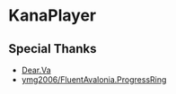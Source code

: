 # KanaPlayer

## Special Thanks

- [Dear.Va](https://github.com/DearVa)
- [ymg2006/FluentAvalonia.ProgressRing](https://github.com/ymg2006/FluentAvalonia.ProgressRing)